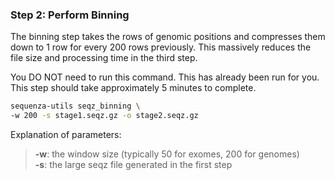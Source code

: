 ### Step 2: Perform Binning

The binning step takes the rows of genomic positions and compresses them
down to 1 row for every 200 rows previously. This massively reduces the
file size and processing time in the third step.

You DO NOT need to run this command. This has already been run for you.
This step should take approximately 5 minutes to complete.

```bash
sequenza-utils seqz_binning \
-w 200 -s stage1.seqz.gz -o stage2.seqz.gz
```

Explanation of parameters:

> **-w**: the window size (typically 50 for exomes, 200 for genomes)  
> **-s**: the large seqz file generated in the first step

